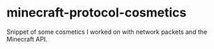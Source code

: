 # minecraft-protocol-cosmetics
Snippet of some cosmetics I worked on with network packets and the Minecraft API.
